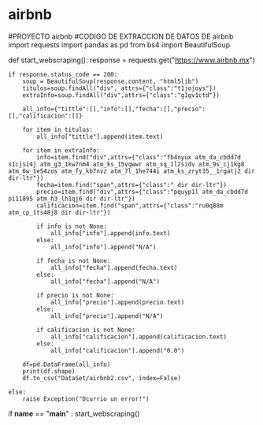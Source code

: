 # airbnb
#PROYECTO airbnb
#CODIGO DE EXTRACCION DE DATOS DE airbnb    
import requests
import pandas as pd
from bs4 import BeautifulSoup



def start_webscraping():
    response = requests.get("https://www.airbnb.mx")


    if response.status_code == 200:
        soup = BeautifulSoup(response.content, "html5lib")
        titulos=soup.findAll("div", attrs={"class":"t1jojoys"})
        extraInfo=soup.findAll("div",attrs={"class":"g1qv1ctd"})

        all_info={"tittle":[],"info":[],"fecha":[],"precio":[],"calificacion":[]}

        for item in titulos:
            all_info["tittle"].append(item.text)

        for item in extraInfo:
            info=item.find("div",attrs={"class":"fb4nyux atm_da_cbdd7d s1cjsi4j atm_g3_1kw7nm4 atm_ks_15vqwwr atm_sq_1l2sidv atm_9s_cj1kg8 atm_6w_1e54zos atm_fy_kb7nvz atm_7l_1he744i atm_ks_zryt35__1rgatj2 dir dir-ltr"})
            fecha=item.find("span",attrs={"class":" dir dir-ltr"})
            precio=item.find("div",attrs={"class":"pquyp1l atm_da_cbdd7d pi11895 atm_h3_lh1qj6 dir dir-ltr"})
            calificacion=item.find("span",attrs={"class":"ru0q88m atm_cp_1ts48j8 dir dir-ltr"})

            if info is not None:
                all_info["info"].append(info.text)
            else:
                all_info["info"].append("N/A")

            if fecha is not None:
                all_info["fecha"].append(fecha.text)
            else:
                all_info["fecha"].append("N/A")

            if precio is not None:
                all_info["precio"].append(precio.text)
            else:
                all_info["precio"].append("N/A")

            if calificacion is not None:
                all_info["calificacion"].append(calificacion.text)
            else:
                all_info["calificacion"].append("0.0")

        df=pd.DataFrame(all_info)
        print(df.shape)
        df.to_csv("DataSet/airbnb2.csv", index=False)

    else:
        raise Exception("Ocurrio un error!")




if __name__ == "__main__" :
    start_webscraping()
